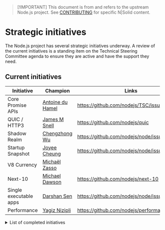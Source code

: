 > \[!IMPORTANT]
> This document is from and refers to the upstream Node.js project.
> See [CONTRIBUTING](../../CONTRIBUTING.md) for specific N|Solid content.

# Strategic initiatives

The Node.js project has several strategic initiatives underway. A review of the
current initiatives is a standing item on the Technical Steering Committee
agenda to ensure they are active and have the support they need.

## Current initiatives

| Initiative             | Champion                    | Links                                         |
| ---------------------- | --------------------------- | --------------------------------------------- |
| Core Promise APIs      | [Antoine du Hamel][aduh95]  | <https://github.com/nodejs/TSC/issues/1094>   |
| QUIC / HTTP3           | [James M Snell][jasnell]    | <https://github.com/nodejs/quic>              |
| Shadow Realm           | [Chengzhong Wu][legendecas] | <https://github.com/nodejs/node/issues/42528> |
| Startup Snapshot       | [Joyee Cheung][joyeecheung] | <https://github.com/nodejs/node/issues/35711> |
| V8 Currency            | [Michaël Zasso][targos]     |                                               |
| Next-10                | [Michael Dawson][mhdawson]  | <https://github.com/nodejs/next-10>           |
| Single executable apps | [Darshan Sen][RaisinTen]    | <https://github.com/nodejs/node/issues/43432> |
| Performance            | [Yagiz Nizipli][anonrig]    | <https://github.com/nodejs/performance>       |

<details>
<summary>List of completed initiatives</summary>

## Completed initiatives

| Initiative         | Champion                   | Links                                                                |
| ------------------ | -------------------------- | -------------------------------------------------------------------- |
| Build resources    | Michael Dawson             | <https://github.com/nodejs/build/issues/1154#issuecomment-448418977> |
| CVE Management     | Michael Dawson             | <https://github.com/nodejs/security-wg/issues/33>                    |
| Governance         | Myles Borins               |                                                                      |
| Moderation Team    | Rich Trott                 | <https://github.com/nodejs/TSC/issues/329>                           |
| Modules            | Myles Borins               | <https://github.com/nodejs/modules>                                  |
| N-API              | Michael Dawson             | <https://github.com/nodejs/abi-stable-node>                          |
| npm Integration    | Myles Borins               | <https://github.com/nodejs/node/pull/21594>                          |
| OpenSSL Evolution  | Rod Vagg                   | <https://github.com/nodejs/TSC/issues/677>                           |
| Open Web Standards | Myles Borins, Joyee Cheung | <https://github.com/nodejs/open-standards>                           |
| VM module fix      | Franziska Hinkelmann       | <https://github.com/nodejs/node/issues/6283>                         |
| Workers            | Anna Henningsen            | <https://github.com/nodejs/worker>                                   |

</details>

[RaisinTen]: https://github.com/RaisinTen
[aduh95]: https://github.com/aduh95
[anonrig]: https://github.com/anonrig
[jasnell]: https://github.com/jasnell
[joyeecheung]: https://github.com/joyeecheung
[legendecas]: https://github.com/legendecas
[mhdawson]: https://github.com/mhdawson
[targos]: https://github.com/targos
